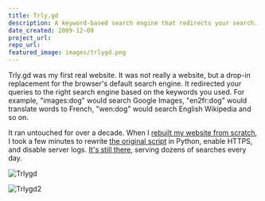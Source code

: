 ```yaml
---
title: Trly.gd
description: A keyword-based search engine that redirects your search.
date_created: 2009-12-08
project_url: 
repo_url: 
featured_image: images/trlygd.png
---
```


Trly.gd was my first real website. It was not really a website, but a drop-in replacement for the browser's default search engine. It redirected your queries to the right search engine based on the keywords you used. For example, "images:dog" would search Google Images, "en2fr:dog" would translate words to French, "wen:dog" would search English Wikipedia and so on.

It ran untouched for over a decade. When I [rebuilt my website from scratch](/projects/personal-website-v3), I took a few minutes to rewrite [the original script](https://gist.github.com/nicbou/1cf859172710b987d4a2883f5d951aa2) in Python, enable HTTPS, and disable server logs. [It's still there](https://github.com/nicbou/nicolasbouliane.com-server/tree/main/search), serving dozens of searches every day.

![Trlygd](/images/trlygd.png)

![Trlygd2](/images/trlygd2.png)

